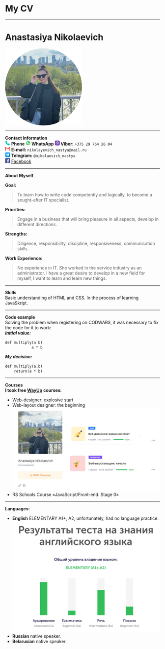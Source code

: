 # My CV # 
---
# Anastasiya Nikolaevich #  
![me](assets/img/avatar.png) 

---
**Contact information**  
![icon](/assets/icon/phone-call.png)
**Phone
![icon](/assets/icon/whatsapp.png)
WhatsApp
![icon](/assets/icon/vb.png)
Viber:** `+375 29 764 26 04`  
![icon](assets/icon/gmail.png)
**E-mail:** `nikolayevich_nastya@mail.ru`  
![icon](/assets/icon/telegra.png)
**Telegram:** `@nikolaevich_nastya`  
![icon](/assets/icon/facebook.png) 
[Facebook](https://www.facebook.com/nikolaevichaa)  

---
**About Myself** 

**Goal:** 
>To learn how to write code competently and logically, to become a sought-after IT specialist.  
>
**Priorities:** 
>Engage in a business that will bring pleasure in all aspects, develop in different directions.  
>
**Strengths:** 
>Diligence, responsibility, discipline, responsiveness, communication skills.  
>
**Work Experience:** 
>No experience in IT. She worked in the service industry as an administrator. I have a great desire to develop in a new field for myself, I want to learn and learn new things.

---
**Skills**  
Basic understanding of HTML and CSS. In the process of learning JavaSkript.  

---
**Code example**  
Solving the problem when registering on CODWARS, it was necessary to fix the code for it to work:  
***Initial value:*** 
```
def multiply(a b)  
            a * b  
```
***My decision:***  
```
def multiply(a,b)   
    return(a * b)
```
---
**Courses**  
**I took free
[WayUp](https://my.wayup.in/)
courses:**  
+ Web-designer: explosive start  
+ Web-layout designer: the beginning  
![my skills](/assets/img/courses.jpg)  
+ RS Schools Course «JavaScript/Front-end. Stage 0»  

---
**Languages:**
+ **English** ELEMENTARY A1+, A2, unfortunately, had no language practice.  
![my skills in English](/assets/img/languages.png)  
+ **Russian** native speaker.  
+ **Belarusian** native speaker.